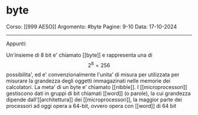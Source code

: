 # byte

Corso: [[999 AESO]]
Argomento: #byte 
Pagine: 9-10
Data: 17-10-2024

---

Appunti: 

Un'insieme di 8 bit e' chiamato [[byte]] e rappresenta una di
$$
2^8=256
$$
possibilita', ed e' convenzionalmente l'unita' di misura per utilizzata per misurare la grandezza degli oggetti immagazinati nelle memorie dei calcolatori.
La meta' di un byte e' chiamato [[nibble]]. 
I [[microprocessori]] gestiscono dati in gruppi di bit chiamati [[word]] (o parole), la cui grandezza dipende dall'[[architettura]] dei [[microprocessori]], la maggior parte dei processori ad oggi opera a 64-bit, ovvero opera con [[word]] di 64 bit
